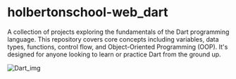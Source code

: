 # holbertonschool-web_dart
A collection of projects exploring the fundamentals of the Dart programming language. This repository covers core concepts including variables, data types, functions, control flow, and Object-Oriented Programming (OOP). It's designed for anyone looking to learn or practice Dart from the ground up.

![Dart_img](https://encrypted-tbn0.gstatic.com/images?q=tbn:ANd9GcQCEKLN7_XOdk68eD23AHfJjyk6YtBKVTvV8Q&s)
